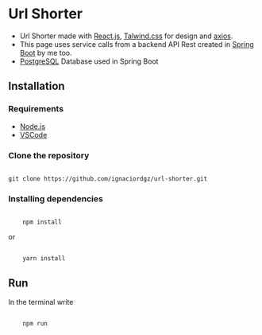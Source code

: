 # Url Shorter

- Url Shorter made with [React.js](https://react.dev/), [Talwind.css](https://tailwindcss.com/) for design and [axios](https://axios-http.com/docs/intro).
- This page uses service calls from a backend API Rest created in [Spring Boot](https://spring.io/projects/spring-boot) by me too.
- [PostgreSQL](https://www.postgresql.org/) Database used in Spring Boot

## Installation

### Requirements
- [Node.js](https://nodejs.org/en)
- [VSCode](https://code.visualstudio.com/download)

### Clone the repository

<code class="python">
git clone https://github.com/ignaciordgz/url-shorter.git
</code>

### Installing dependencies

<pre><code class="python">
    npm install
</code></pre>
or
<pre><code class="python">
    yarn install
</code></pre>

## Run

In the terminal write
<pre><code class="python">
    npm run
</code></pre>
